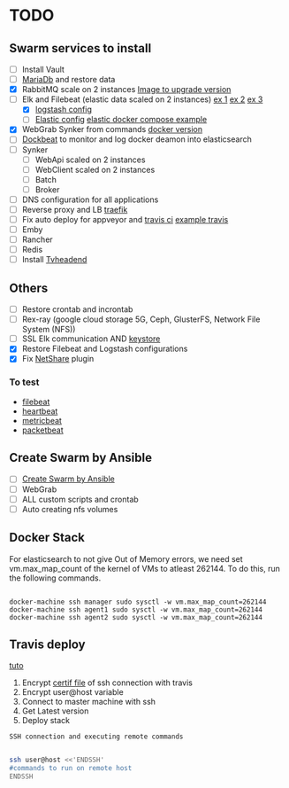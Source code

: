 # TODO

## Swarm services to install

- [ ] Install Vault
- [ ] [MariaDb][docker_mariadb] and restore data
- [x] RabbitMQ scale on 2 instances [Image to upgrade version][RabbitMQ_Image_repo]
- [ ] Elk and Filebeat (elastic data scaled on 2 instances) [ex 1][ex_elk2] [ex 2][ex_elk] [ex 3][elk_3]
  - [x] [logstash config][link_logstash_config]
  - [ ] [Elastic config][elastic_off_guide] [elastic docker compose example][elastic_compose_ref]
- [x] WebGrab Synker from commands [docker version](https://github.com/linuxserver/docker-webgrabplus)
- [ ] [Dockbeat](https://github.com/Ingensi/dockbeat) to monitor and log docker deamon into elasticsearch
- [ ] Synker
  - [ ] WebApi       scaled on 2 instances
  - [ ] WebClient    scaled on 2 instances
  - [ ] Batch
  - [ ] Broker
- [ ] DNS configuration for all applications
- [ ] Reverse proxy and LB [traefik][ex_traefik]
- [ ] Fix auto deploy for appveyor and [travis ci](#travis-deploy) [example travis][example_travis]
- [ ] Emby
- [ ] Rancher
- [ ] Redis
- [ ] Install [Tvheadend]

## Others

- [ ] Restore crontab and incrontab
- [ ] Rex-ray (google cloud storage 5G, Ceph, GlusterFS, Network File System (NFS))
- [ ] SSL Elk communication AND [keystore][keystore_logstash]
- [x] Restore Filebeat and Logstash configurations
- [x] Fix [NetShare][NetShare] plugin

### To test

* [filebeat][filebeat]
* [heartbeat][heartbeat]
* [metricbeat][metricbeat]
* [packetbeat][packetbeat]

## Create Swarm by Ansible

- [ ] [Create Swarm by Ansible](https://thisendout.com/2016/09/13/deploying-docker-swarm-with-ansible/)
- [ ] WebGrab
- [ ] ALL custom scripts and crontab
- [ ] Auto creating nfs volumes

## Docker Stack

For elasticsearch to not give Out of Memory errors, we need set vm.max_map_count of the kernel of VMs to atleast 262144. To do this, run the following commands.

```shell

docker-machine ssh manager sudo sysctl -w vm.max_map_count=262144
docker-machine ssh agent1 sudo sysctl -w vm.max_map_count=262144
docker-machine ssh agent2 sudo sysctl -w vm.max_map_count=262144

```

## Travis deploy

[tuto][travis_example_1]

1. Encrypt [certif file][travis_encrypt_file] of ssh connection with travis
2. Encrypt user@host variable
3. Connect to master machine with ssh
4. Get Latest version
5. Deploy stack

`SSH connection and executing remote commands`

```sh

ssh user@host <<'ENDSSH'
#commands to run on remote host
ENDSSH

```

[beats]: https://www.elastic.co/products/beats
[elastic]: https://www.elastic.co/
[filebeat]: https://www.elastic.co/guide/en/beats/filebeat/current/running-on-docker.html
[heartbeat]: https://www.elastic.co/guide/en/beats/heartbeat/current/running-on-docker.html
[metricbeat]: https://www.elastic.co/guide/en/beats/metricbeat/current/running-on-docker.html
[packetbeat]: https://www.elastic.co/guide/en/beats/packetbeat/current/running-on-docker.html
[Tvheadend]:https://github.com/linuxserver/docker-tvheadend
[ex_traefik]:https://zerokspot.com/weblog/2017/09/03/docker-stacks-for-local-development/
[ex_elk]:https://github.com/elastic/stack-docker/blob/master/docker-compose.yml
[ex_elk2]:https://github.com/ahromis/swarm-elk
[link_logstash_config]:https://www.elastic.co/guide/en/logstash/5.5/docker.html
[keystore_logstash]:https://www.elastic.co/guide/en/logstash/current/keystore.html
[NetShare]:http://netshare.containx.io/docs/getting-started
[elk_3]:https://github.com/elastic/examples/blob/master/Miscellaneous/docker/full_stack_example/docker-compose-linux.yml
[elastic_off_guide]:https://www.elastic.co/guide/en/elasticsearch/reference/current/docker.html
[elastic_compose_ref]:https://github.com/elastic/examples/blob/master/Miscellaneous/docker/full_stack_example/docker-compose-linux.yml
[docker_mariadb]:https://docs.docker.com/samples/library/mariadb
[example_travis]:https://www.linux.com/learn/automatically-deploy-build-images-travis
[travis_encrypt_file]:https://docs.travis-ci.com/user/encrypting-files/
[travis_example_1]:https://www.linux.com/learn/automatically-deploy-build-images-travis
[RabbitMQ_Image_repo]:https://github.com/harbur/docker-rabbitmq-cluster